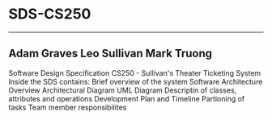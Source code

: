 # SDS-CS250
-----------
Adam Graves
Leo Sullivan
Mark Truong
-----------
Software Design Specification CS250 - Sullivan's Theater Ticketing System
Inside the SDS contains:
Brief overview of the system
Software Architecture Overview
Architectural Diagram
UML Diagram
Descriptin of classes, attributes and operations
Development Plan and Timeline
Partioning of tasks
Team member responsibilites
